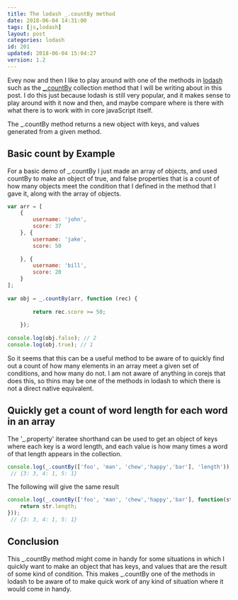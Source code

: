```yaml
---
title: The lodash _.countBy method
date: 2018-06-04 14:31:00
tags: [js,lodash]
layout: post
categories: lodash
id: 201
updated: 2018-06-04 15:04:27
version: 1.2
---
```


Evey now and then I like to play around with one of the methods in [lodash](https://lodash.com/) such as the [\_.countBy](https://lodash.com/docs/4.17.10#countBy) collection method that I will be writing about in this post. I do this just because lodash is still very popular, and it makes sense to play around with it now and then, and maybe compare where is there with what there is to work with in core javaScript itself.

<!-- more -->

The \_.countBy method returns a new object with keys, and values generated from a given method.

## Basic count by Example

For a basic demo of \_.countBy I just made an array of objects, and used countBy to make an object of true, and false properties that is a count of how many objects meet the condition that I defined in the method that I gave it, along with the array of objects.

```js
var arr = [
    {
        username: 'john',
        score: 37
    }, {
        username: 'jake',
        score: 50
 
    }, {
        username: 'bill',
        score: 20
    }
];
 
var obj = _.countBy(arr, function (rec) {
 
        return rec.score >= 50;
 
    });
 
console.log(obj.false); // 2
console.log(obj.true); // 1
```

So it seems that this can be a useful method to be aware of to quickly find out a count of how many elements in an array meet a given set of conditions, and how many do not. I am not aware of anything in corejs that does this, so thins may be one of the methods in lodash to which there is not a direct native equivalent.

## Quickly get a count of word length for each word in an array

The '\_.property' iteratee shorthand can be used to get an object of keys where each key is a word length, and each value is how many times a word of that length appears in the collection.

```js
console.log(_.countBy(['foo', 'man', 'chew','happy','bar'], 'length'));
 // {3: 3, 4: 1, 5: 1}
```

The following will give the same result
```js
console.log(_.countBy(['foo', 'man', 'chew','happy','bar'], function(str){
    return str.length;
}));
 // {3: 3, 4: 1, 5: 1}
```

## Conclusion

This \_.countBy method might come in handy for some situations in which I quickly want to make an object that has keys, and values that are the result of some kind of condition. This makes \_.countBy one of the methods in lodash to be aware of to make quick work of any kind of situation where it would come in handy.
